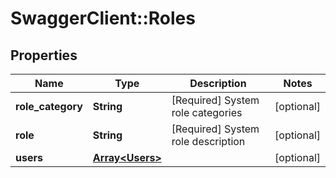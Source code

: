 # SwaggerClient::Roles

## Properties
Name | Type | Description | Notes
------------ | ------------- | ------------- | -------------
**role_category** | **String** | [Required] System role categories | [optional] 
**role** | **String** | [Required] System role description | [optional] 
**users** | [**Array&lt;Users&gt;**](Users.md) |  | [optional] 

